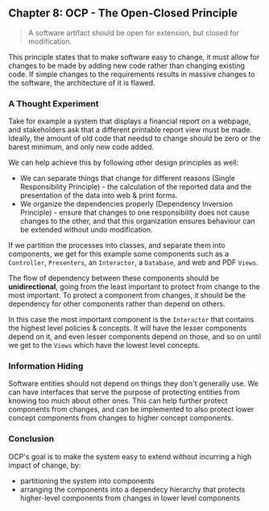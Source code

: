 ## Chapter 8: OCP - The Open-Closed Principle

> A software artifact should be open for extension, but closed for modification.

This principle states that to make software easy to change, it must allow for changes to be made by adding new code rather than changing existing code. If simple changes to the requirements results in massive changes to the software, the architecture of it is flawed.

### A Thought Experiment

Take for example a system that displays a financial report on a webpage, and stakeholders ask that a different printable report view must be made. Ideally, the amount of old code that needsd to change should be zero or the barest minimum, and only new code added.

We can help achieve this by following other design principles as well:

- We can separate things that change for different reasons (Single Responsibility Principle) - the calculation of the reported data and the presentation of the data into web & print forms.
- We organize the dependencies properly (Dependency Inversion Principle) - ensure that changes to one responsibility does not cause changes to the other, and that this organization ensures behaviour can be extended without undo modification.

If we partition the processes into classes, and separate them into components, we get for this example some components such as a `Controller`, `Presenters`, an `Interactor`, a `Database`, and web and PDF `Views`.

The flow of dependency between these components should be **unidirectional**, going from the least important to protect from change to the most important. To protect a component from changes, it should be the dependency for other components rather than depend on others.

In this case the most important component is the `Interactor` that contains the highest level policies & concepts. It will have the lesser components depend on it, and even lesser components depend on those, and so on until we get to the `Views` which have the lowest level concepts.

### Information Hiding

Software entities should not depend on things they don't generally use. We can have interfaces that serve the purpose of protecting entities from knowing too much about other ones. This can help further protect components from changes, and can be implemented to also protect lower concept components from changes to higher concept components.

### Conclusion

OCP's goal is to make the system easy to extend without incurring a high impact of change, by:

- partitioning the system into components
- arranging the components into a dependecy hierarchy that protects higher-level components from changes in lower level components
